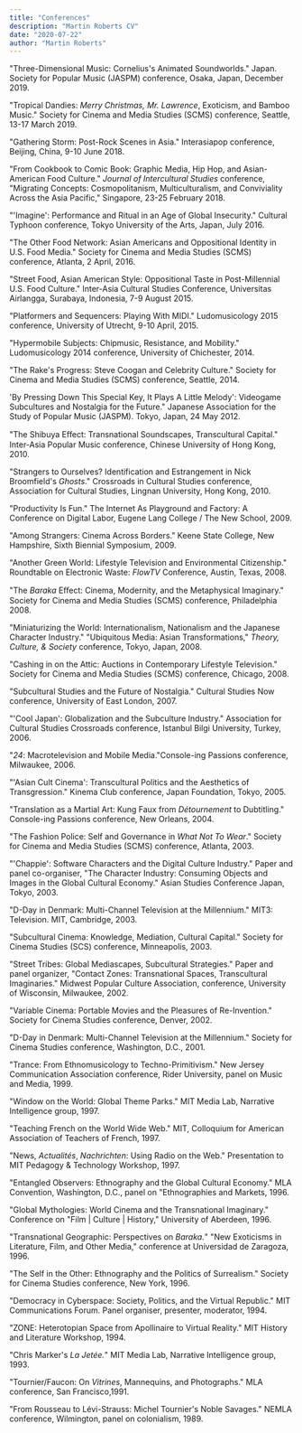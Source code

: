 ```yaml
---
title: "Conferences"
description: "Martin Roberts CV"
date: "2020-07-22"
author: "Martin Roberts"
---
```

"Three-Dimensional Music: Cornelius's Animated Soundworlds." Japan.
Society for Popular Music (JASPM) conference, Osaka, Japan, December
2019.

"Tropical Dandies: *Merry Christmas, Mr. Lawrence*, Exoticism, and
Bamboo Music." Society for Cinema and Media Studies (SCMS) conference,
Seattle, 13-17 March 2019.

"Gathering Storm: Post-Rock Scenes in Asia." Interasiapop conference,
Beijing, China, 9-10 June 2018.

"From Cookbook to Comic Book: Graphic Media, Hip Hop, and Asian-American
Food Culture." *Journal of Intercultural Studies* conference, "Migrating
Concepts: Cosmopolitanism, Multiculturalism, and Conviviality Across the
Asia Pacific," Singapore, 23-25 February 2018.

"'Imagine': Performance and Ritual in an Age of Global Insecurity."
Cultural Typhoon conference, Tokyo University of the Arts, Japan, July
2016.

"The Other Food Network: Asian Americans and Oppositional Identity in
U.S. Food Media." Society for Cinema and Media Studies (SCMS)
conference, Atlanta, 2 April, 2016.

"Street Food, Asian American Style: Oppositional Taste in
Post-Millennial U.S. Food Culture." Inter-Asia Cultural Studies
Conference, Universitas Airlangga, Surabaya, Indonesia, 7-9 August 2015.

"Platformers and Sequencers: Playing With MIDI." Ludomusicology 2015
conference, University of Utrecht, 9-10 April, 2015.

"Hypermobile Subjects: Chipmusic, Resistance, and Mobility."
Ludomusicology 2014 conference, University of Chichester, 2014.

"The Rake's Progress: Steve Coogan and Celebrity Culture." Society for
Cinema and Media Studies (SCMS) conference, Seattle, 2014.

'By Pressing Down This Special Key, It Plays A Little Melody': Videogame
Subcultures and Nostalgia for the Future.\" Japanese Association for the
Study of Popular Music (JASPM). Tokyo, Japan, 24 May 2012.

"The Shibuya Eﬀect: Transnational Soundscapes, Transcultural Capital."
Inter-Asia Popular Music conference, Chinese University of Hong Kong,
2010.

"Strangers to Ourselves? Identification and Estrangement in Nick
Broomfield's *Ghosts*." Crossroads in Cultural Studies conference,
Association for Cultural Studies, Lingnan University, Hong Kong, 2010.

"Productivity Is Fun." The Internet As Playground and Factory: A
Conference on Digital Labor, Eugene Lang College / The New School, 2009.

"Among Strangers: Cinema Across Borders." Keene State College, New
Hampshire, Sixth Biennial Symposium, 2009.

"Another Green World: Lifestyle Television and Environmental
Citizenship." Roundtable on Electronic Waste: *FlowTV* Conference,
Austin, Texas, 2008.

"The *Baraka* Eﬀect: Cinema, Modernity, and the Metaphysical Imaginary."
Society for Cinema and Media Studies (SCMS) conference, Philadelphia
2008.

"Miniaturizing the World: Internationalism, Nationalism and the Japanese
Character Industry." "Ubiquitous Media: Asian Transformations," *Theory,
Culture, & Society* conference, Tokyo, Japan, 2008.

"Cashing in on the Attic: Auctions in Contemporary Lifestyle
Television." Society for Cinema and Media Studies (SCMS) conference,
Chicago, 2008.

"Subcultural Studies and the Future of Nostalgia." Cultural Studies Now
conference, University of East London, 2007.

"'Cool Japan': Globalization and the Subculture Industry." Association
for Cultural Studies Crossroads conference, Istanbul Bilgi University,
Turkey, 2006.

"*24*: Macrotelevision and Mobile Media."Console-ing Passions
conference, Milwaukee, 2006.

"'Asian Cult Cinema': Transcultural Politics and the Aesthetics of
Transgression." Kinema Club conference, Japan Foundation, Tokyo, 2005.

"Translation as a Martial Art: Kung Faux from *Détournement* to Dubtitling." Console-ing Passions conference, New Orleans, 2004.

"The Fashion Police: Self and Governance in *What Not To Wear*." Society
for Cinema and Media Studies (SCMS) conference, Atlanta, 2003.

"'Chappie': Software Characters and the Digital Culture Industry." Paper
and panel co-organiser, "The Character Industry: Consuming Objects and Images in the Global Cultural Economy." Asian Studies Conference Japan,
Tokyo, 2003.

"D-Day in Denmark: Multi-Channel Television at the Millennium." MIT3: Television. MIT, Cambridge, 2003.

"Subcultural Cinema: Knowledge, Mediation, Cultural Capital." Society for Cinema Studies (SCS) conference, Minneapolis, 2003.

"Street Tribes: Global Mediascapes, Subcultural Strategies." Paper and
panel organizer, "Contact Zones: Transnational Spaces, Transcultural
Imaginaries." Midwest Popular Culture Association, conference,
University of Wisconsin, Milwaukee, 2002.

"Variable Cinema: Portable Movies and the Pleasures of Re-Invention."
Society for Cinema Studies conference, Denver, 2002.

"D-Day in Denmark: Multi-Channel Television at the Millennium." Society
for Cinema Studies conference, Washington, D.C., 2001.

"Trance: From Ethnomusicology to Techno-Primitivism." New Jersey
Communication Association conference, Rider University, panel on Music
and Media, 1999.

"Window on the World: Global Theme Parks." MIT Media Lab, Narrative
Intelligence group, 1997.

"Teaching French on the World Wide Web." MIT, Colloquium for American
Association of Teachers of French, 1997.

"News, *Actualités*, *Nachrichten*: Using Radio on the Web."
Presentation to MIT Pedagogy & Technology Workshop, 1997.

"Entangled Observers: Ethnography and the Global Cultural Economy." MLA
Convention, Washington, D.C., panel on "Ethnographies and Markets, 1996.

"Global Mythologies: World Cinema and the Transnational Imaginary."
Conference on "Film \| Culture \| History," University of Aberdeen,
1996.

"Transnational Geographic: Perspectives on *Baraka.*" "New Exoticisms in
Literature, Film, and Other Media," conference at Universidad de
Zaragoza, 1996.

"The Self in the Other: Ethnography and the Politics of Surrealism."
Society for Cinema Studies conference, New York, 1996.

"Democracy in Cyberspace: Society, Politics, and the Virtual Republic."
MIT Communications Forum. Panel organiser, presenter, moderator, 1994.

"ZONE: Heterotopian Space from Apollinaire to Virtual Reality." MIT
History and Literature Workshop, 1994.

"Chris Marker's *La Jetée.*" MIT Media Lab, Narrative Intelligence
group, 1993.

"Tournier/Faucon: On *Vitrines*, Mannequins, and Photographs." MLA
conference, San Francisco,1991.

"From Rousseau to Lévi-Strauss: Michel Tournier's Noble Savages." NEMLA
conference, Wilmington, panel on colonialism, 1989.
